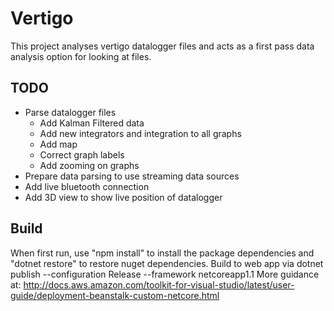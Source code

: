 # Vertigo

This project analyses vertigo datalogger files and acts as a first pass data analysis option for looking at files.

## TODO
- Parse datalogger files
    - Add Kalman Filtered data
    - Add new integrators and integration to all graphs
    - Add map
    - Correct graph labels
    - Add zooming on graphs
- Prepare data parsing to use streaming data sources
- Add live bluetooth connection
- Add 3D view to show live position of datalogger

## Build
When first run, use "npm install" to install the package dependencies and "dotnet restore" to restore nuget dependencies.
Build to web app via dotnet publish --configuration Release --framework netcoreapp1.1
More guidance at: http://docs.aws.amazon.com/toolkit-for-visual-studio/latest/user-guide/deployment-beanstalk-custom-netcore.html
